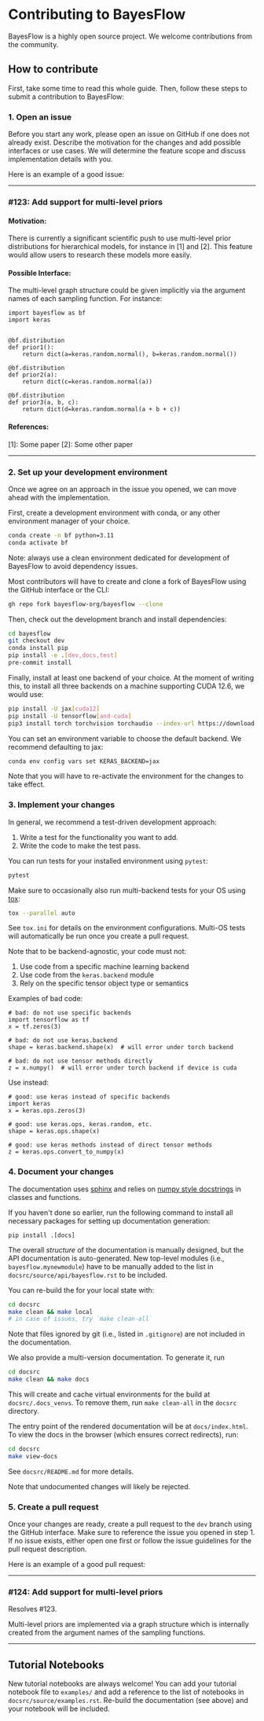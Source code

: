 # Contributing to BayesFlow

BayesFlow is a highly open source project. We welcome contributions from the community.

## How to contribute

First, take some time to read this whole guide.
Then, follow these steps to submit a contribution to BayesFlow:

### 1. Open an issue

Before you start any work, please open an issue on GitHub if one does not already exist. Describe the motivation for
the changes and add possible interfaces or use cases. We will determine the feature scope and discuss implementation
details with you.

Here is an example of a good issue:

------------------------------------------------------------------------------------------------------------------------

### #123: Add support for multi-level priors

#### Motivation:

There is currently a significant scientific push to use multi-level prior distributions for hierarchical models,
for instance in [1] and [2]. This feature would allow users to research these models more easily.

#### Possible Interface:

The multi-level graph structure could be given implicitly via the argument names of each sampling function.
For instance:

```python3
import bayesflow as bf
import keras


@bf.distribution
def prior1():
    return dict(a=keras.random.normal(), b=keras.random.normal())

@bf.distribution
def prior2(a):
    return dict(c=keras.random.normal(a))

@bf.distribution
def prior3(a, b, c):
    return dict(d=keras.random.normal(a + b + c))
```

#### References:

[1]: Some paper
[2]: Some other paper

------------------------------------------------------------------------------------------------------------------------

### 2. Set up your development environment

Once we agree on an approach in the issue you opened, we can move ahead with the implementation.

First, create a development environment with conda, or any other environment manager of your choice.

```bash
conda create -n bf python=3.11
conda activate bf
```

Note: always use a clean environment dedicated for development of BayesFlow to avoid dependency issues.

Most contributors will have to create and clone a fork of BayesFlow using the GitHub interface or the CLI:

```bash
gh repo fork bayesflow-org/bayesflow --clone
```

Then, check out the development branch and install dependencies:

```bash
cd bayesflow
git checkout dev
conda install pip
pip install -e .[dev,docs,test]
pre-commit install
```

Finally, install at least one backend of your choice.
At the moment of writing this, to install all three backends on a machine supporting CUDA 12.6, we would use:

```bash
pip install -U jax[cuda12]
pip install -U tensorflow[and-cuda]
pip3 install torch torchvision torchaudio --index-url https://download.pytorch.org/whl/cu126
```

You can set an environment variable to choose the default backend. We recommend defaulting to jax:

```bash
conda env config vars set KERAS_BACKEND=jax
```

Note that you will have to re-activate the environment for the changes to take effect.

### 3. Implement your changes

In general, we recommend a test-driven development approach:

1. Write a test for the functionality you want to add.
2. Write the code to make the test pass.

You can run tests for your installed environment using `pytest`:

```bash
pytest
```

Make sure to occasionally also run multi-backend tests for your OS using [tox](https://tox.readthedocs.io/en/latest/):

```bash
tox --parallel auto
```

See `tox.ini` for details on the environment configurations.
Multi-OS tests will automatically be run once you create a pull request.

Note that to be backend-agnostic, your code must not:
1. Use code from a specific machine learning backend
2. Use code from the `keras.backend` module
3. Rely on the specific tensor object type or semantics

Examples of bad code:
```py3
# bad: do not use specific backends
import tensorflow as tf
x = tf.zeros(3)

# bad: do not use keras.backend
shape = keras.backend.shape(x)  # will error under torch backend

# bad: do not use tensor methods directly
z = x.numpy()  # will error under torch backend if device is cuda
```

Use instead:
```py3
# good: use keras instead of specific backends
import keras
x = keras.ops.zeros(3)

# good: use keras.ops, keras.random, etc.
shape = keras.ops.shape(x)

# good: use keras methods instead of direct tensor methods
z = keras.ops.convert_to_numpy(x)
```

### 4. Document your changes

The documentation uses [sphinx](https://www.sphinx-doc.org/) and relies on [numpy style docstrings](https://numpydoc.readthedocs.io/en/latest/format.html) in classes and functions.

If you haven't done so earlier, run the following command to install all necessary packages for setting up
documentation generation:

```
pip install .[docs]
```

The overall *structure* of the documentation is manually designed, but the API documentation is auto-generated.
New top-level modules (i.e., `bayesflow.mynewmodule`) have to be manually added to the list in `docsrc/source/api/bayesflow.rst` to be included.

You can re-build the for your local state with:

```bash
cd docsrc
make clean && make local
# in case of issues, try `make clean-all`
```

Note that files ignored by git (i.e., listed in `.gitignore`) are not included in the documentation.

We also provide a multi-version documentation. To generate it, run

```bash
cd docsrc
make clean && make docs
```

This will create and cache virtual environments for the build at `docsrc/.docs_venvs`.
To remove them, run `make clean-all` in the `docsrc` directory.

The entry point of the rendered documentation will be at `docs/index.html`.
To view the docs in the browser (which ensures correct redirects), run:

```bash
cd docsrc
make view-docs
```

See `docsrc/README.md` for more details.

Note that undocumented changes will likely be rejected.

### 5. Create a pull request

Once your changes are ready, create a pull request to the `dev` branch using the GitHub interface.
Make sure to reference the issue you opened in step 1. If no issue exists, either open one first or follow the
issue guidelines for the pull request description.

Here is an example of a good pull request:

------------------------------------------------------------------------------------------------------------------------

### #124: Add support for multi-level priors

Resolves #123.

Multi-level priors are implemented via a graph structure which is internally created from the
argument names of the sampling functions.

------------------------------------------------------------------------------------------------------------------------

## Tutorial Notebooks

New tutorial notebooks are always welcome! You can add your tutorial notebook file to `examples/` and add a reference
to the list of notebooks in `docsrc/source/examples.rst`.
Re-build the documentation (see above) and your notebook will be included.
